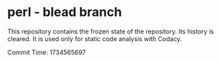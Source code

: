# perl - blead branch

This repository contains the frozen state of the repository.
Its history is cleared. It is used only for static code
analysis with Codacy.

Commit Time: 1734565697
